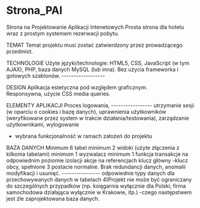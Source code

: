 # Strona_PAI
Strona na Projektowanie Aplikacji Intenetowych
Prosta strona dla hotelu wraz z prostym systemem rezerwacji pobytu.

TEMAT
Temat projektu musi zostać zatwierdzony przez prowadzącego przedmiot. 

TECHNOLOGIE
Użyte języki/technologie:
HTML5, 
CSS, 
JavaScript 
(w tym AJAX),
PHP, 
baza danych MySQL (lub inna). 
Bez użycia frameworka i gotowych szablonów. ------------------

DESIGN
Aplikacja  estetyczna  pod  względem  graficznym.  
Responsywna,  użycie  CSS  media queries.

ELEMENTY APLIKACJI
Proces logowania, -----------------
utrzymanie sesji (w oparciu o cookies i bazę danych),
uprawnienia użytkowników  (weryfikowane  przez  system  w  trakcie  działania/testowania),
zarządzanie użytkownikami,
wylogowanie
+ wybrana funkcjonalność w ramach założeń do projektu

BAZA DANYCH
Minimum 6 tabel 
minimum 2 widoki (użyte złączenia z kilkoma tabelami)
minimum 1 wyzwalacz
minimum 1 funkcja
transakcje na odpowiednim poziomie izolacji
akcje na referencjach klucz główny -klucz obcy, 
spełnione 3 postacie normalne. Brak redundancji danych, anomalii modyfikacji i usunięć. ----------------
odpowiednie typy danych dla przechowywanych danych w tabelach
4)Projekt nie może być ograniczany do szczególnych przypadków (np. księgarnia wyłącznie dla Polski; firma samochodowa działająca wyłącznie w Krakowie, itp.) -czego następstwem jest źle zaprojektowana baza danych.
